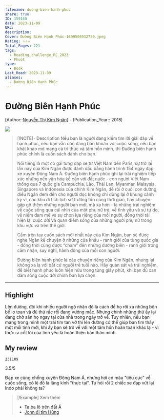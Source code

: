 ```yaml
---
filename: duong-bien-hanh-phuc
share: true
ID: 159160
date: 2023-11-09
URL: 
description: 
Cover: Đường Biên Hạnh Phúc-1699506932720.jpeg
Rating: ⭐⭐⭐
Total_Pages: 221
tags:
  - Reading_challenge_RC_2023
  - Phuot
type:
  - Book
Last_Read: 2023-11-09
aliases:
  - Đường Biên Hạnh Phúc
---
```


# Đường Biên Hạnh Phúc
[Author::[Nguyễn Thị Kim Ngân](Nguy%E1%BB%85n%20Th%E1%BB%8B%20Kim%20Ng%C3%A2n.md)] - (Publication_Year:: 2018)

![](https://i.imgur.com/0qN8yZT.png)


> [!NOTE]- Description
> Nếu bạn là người đang kiếm tìm lời giải đáp về hạnh phúc, nếu bạn vẫn còn đang băn khoăn với cuộc sống, nếu bạn khát khao mở mang cả tri thức và tâm hồn mình, thì Đường biên hạnh phúc chính là cuốn sách dành cho bạn.
> 
> Nổi tiếng là một cô gái từng đạp xe từ Việt Nam đến Paris, sự trở lại lần này của Kim Ngân được đánh dấu bằng hành trình 154 ngày đạp xe xuyên Đông Nam Á. Đường biên hạnh phúc ghi lại trải nghiệm tiếp xúc những nền văn hóa kề cận với đất nước - con người Việt Nam thông qua 7 quốc gia Campuchia, Lào, Thái Lan, Myanmar, Malaysia, Singapore và Indonesia của chính Kim Ngân, để rồi ở cuối con đường, điều Ngân đem đến cho người đọc không chỉ dừng lại ở khung cảnh kỳ vĩ, các khu di tích lịch sử trường tồn cùng thời gian, hay chuyện gặp gỡ thêm những người bạn mới, mà xa hơn - là những trải nghiệm về cuộc sống qua cái nhìn của một phụ nữ trẻ, về tình yêu và sự tự do, về niềm đam mê và sự chọn lựa riêng của mỗi người, đồng thời tái hiện lại cuộc đời và quan điểm sống của những người phụ nữ trong khu vực và trên thế giới.
> 
> Cầm trên tay cuốn sách mới nhất này của Kim Ngân, bạn sẽ được nghe Ngân kể chuyện ở những cửa khẩu - ranh giới của từng quốc gia - đồng thời cũng được “chạm” đến những đường biên - ranh giới trong cảm nhận, suy nghĩ, hành động của mỗi con người.
> 
> Đường biên hạnh phúc là câu chuyện riêng của Kim Ngân, nhưng lại không xa lạ với bất cứ người trẻ tuổi nào. Hãy quan sát và trải nghiệm, để biết hạnh phúc luôn hiện hữu trong từng giây phút, khi bạn đủ can đảm sống cuộc đời chính bạn lựa chọn.


---
## Highlight

Lên đường, đôi khi nhiều người ngộ nhận đó là cách để họ rời xa những bộn bề lo toan và đủ thứ rắc rối đang vướng mắc. Nhưng chính những thứ ấy lại đang chờ sẵn họ ngay tại cửa nhà trong ngày trở về. Tuy nhiên, nếu bạn mang trong mình một trái tim tan vỡ thì lên đường có thể giúp bạn tìm thấy một mối tình mới, khi ấy bạn sẽ trở về với một tâm hồn hoàn toàn khác lạ - vì thực ra cốt lõi của tình yêu là hoàn thiện bản thân mình.


## My review
`231109`

3.5/5

Đạp xe cùng chồng xuyên Đông Nam Á, nhưng hơi có màu "tiêu cực" về cuộc sống, có lẽ đó là lăng kính "thực tại".
Tự hỏi rồi 2 chiếc xe đạp vứt lại Indo phải không ta?

> [!Example] Xem thêm
> - [Ta ba lô trên đất Á](./ta-ba-lo-tren-dat-a.md)
> - [John đi tìm Hùng](./john-di-tim-hung.md)

